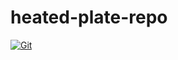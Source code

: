 # heated-plate-repo

[![Git](https://app.soluble.cloud/api/v1/public/badges/0e569f23-3801-4b27-aede-f727f089c865.svg?orgId=604336610407)](https://app.soluble.cloud/repos/details/github.com/jefferyfry/heated-plate-repo?orgId=604336610407)  

